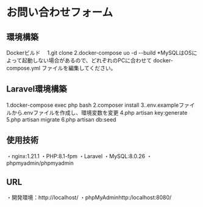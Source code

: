 # お問い合わせフォーム

## 環境構築
Dockerビルド
　1.git clone 
  2.docker-compose uo -d --build
  *MySQLはOSによって起動しない場合があるので、どれぞれのPCに合わせて docker-compose.yml ファイルを編集してください。

## Laravel環境構築
 1.docker-compose exec php bash
 2.composer install
 3..env.exampleファイルから.envファイルを作成し、環境変数を変更
 4.php artisan key:generate
 5.php artisan migrate
 6.php artisan db:seed

 ## 使用技術
 ・nginx:1.21.1
 ・PHP:8.1-fpm
 ・Laravel
 ・MySQL:8.0.26
 ・phpmyadmin/phpmyadmin

## URL
・開発環境：http://localhost/
・phpMyAdminhttp:/localhost:8080/
 
